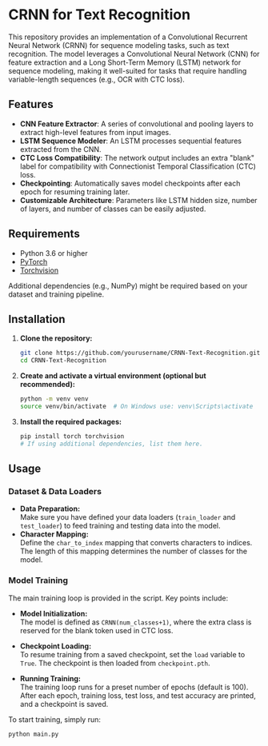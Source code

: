 # CRNN for Text Recognition

This repository provides an implementation of a Convolutional Recurrent Neural Network (CRNN) for sequence modeling tasks, such as text recognition. The model leverages a Convolutional Neural Network (CNN) for feature extraction and a Long Short-Term Memory (LSTM) network for sequence modeling, making it well-suited for tasks that require handling variable-length sequences (e.g., OCR with CTC loss).

## Features

- **CNN Feature Extractor**: A series of convolutional and pooling layers to extract high-level features from input images.
- **LSTM Sequence Modeler**: An LSTM processes sequential features extracted from the CNN.
- **CTC Loss Compatibility**: The network output includes an extra "blank" label for compatibility with Connectionist Temporal Classification (CTC) loss.
- **Checkpointing**: Automatically saves model checkpoints after each epoch for resuming training later.
- **Customizable Architecture**: Parameters like LSTM hidden size, number of layers, and number of classes can be easily adjusted.

## Requirements

- Python 3.6 or higher
- [PyTorch](https://pytorch.org/)
- [Torchvision](https://pytorch.org/vision/stable/index.html)

Additional dependencies (e.g., NumPy) might be required based on your dataset and training pipeline.

## Installation

1. **Clone the repository:**

   ```bash
   git clone https://github.com/yourusername/CRNN-Text-Recognition.git
   cd CRNN-Text-Recognition
   ```

2. **Create and activate a virtual environment (optional but recommended):**

   ```bash
   python -m venv venv
   source venv/bin/activate  # On Windows use: venv\Scripts\activate
   ```

3. **Install the required packages:**

   ```bash
   pip install torch torchvision
   # If using additional dependencies, list them here.
   ```

## Usage

### Dataset & Data Loaders

- **Data Preparation:**  
  Make sure you have defined your data loaders (`train_loader` and `test_loader`) to feed training and testing data into the model.
- **Character Mapping:**  
  Define the `char_to_index` mapping that converts characters to indices. The length of this mapping determines the number of classes for the model.

### Model Training

The main training loop is provided in the script. Key points include:

- **Model Initialization:**  
  The model is defined as `CRNN(num_classes+1)`, where the extra class is reserved for the blank token used in CTC loss.

- **Checkpoint Loading:**  
  To resume training from a saved checkpoint, set the `load` variable to `True`. The checkpoint is then loaded from `checkpoint.pth`.

- **Running Training:**  
  The training loop runs for a preset number of epochs (default is 100). After each epoch, training loss, test loss, and test accuracy are printed, and a checkpoint is saved.

To start training, simply run:

```bash
python main.py
```
